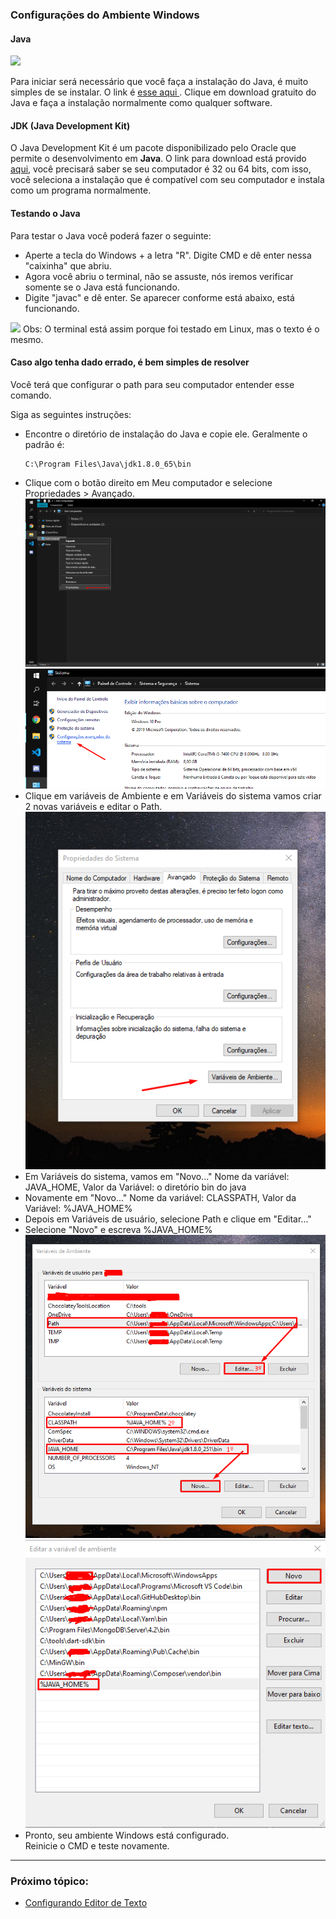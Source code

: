 ### Configurações do Ambiente Windows

#### Java

<img src="https://cdn.iconscout.com/icon/free/png-256/java-43-569305.png">

Para iniciar será necessário que você faça a instalação do Java, é muito simples de se instalar. O link é <a href="https://www.java.com/pt_BR/download/">esse aqui </a>. Clique em download gratuito do Java e faça a instalação normalmente como qualquer software.

#### JDK (Java Development Kit)

O Java Development Kit é um pacote disponibilizado pelo Oracle que permite o desenvolvimento em **Java**. O link para download está provido <a href="https://www.oracle.com/br/java/technologies/javase/javase-jdk8-downloads.html">aqui</a>, você precisará saber se seu computador é 32 ou 64 bits, com isso, você seleciona a instalação que é compatível com seu computador e instala como um programa normalmente.

#### Testando o Java

Para testar o Java você poderá fazer o seguinte:

<ul>
    <li> Aperte a tecla do Windows + a letra "R". Digite CMD e dê enter nessa "caixinha" que abriu.</li>
    <li>Agora você abriu o terminal, não se assuste, nós iremos verificar somente se o Java está funcionando.</li>
    <li>Digite "javac" e dê enter. Se aparecer conforme está abaixo, está funcionando.
</ul>

<img src="https://i.imgur.com/XoQj6x1.png">
Obs: O terminal está assim porque foi testado em Linux, mas o texto é o mesmo.

#### Caso algo tenha dado errado, é bem simples de resolver

Você terá que configurar o path para seu computador entender esse comando.

Siga as seguintes instruções:

<ul>
    <li>Encontre o diretório de instalação do Java e copie ele. Geralmente o padrão é: </li> 
    
    C:\Program Files\Java\jdk1.8.0_65\bin
</ul>
<ul>
    <li>Clique com o botão direito em Meu computador e selecione Propriedades > Avançado.</li>
    <img src="../img/java1.png">
    <img src="../img/java2.png">    
    <li>Clique em variáveis de Ambiente e em Variáveis do sistema vamos criar 2 novas variáveis e editar o Path.</li>
    <img src="../img/java3.png">
    <li>Em Variáveis do sistema, vamos em "Novo..." Nome da variável: JAVA_HOME, Valor da Variável: o diretório bin do java</li>
    <li>Novamente em "Novo..." Nome da variável: CLASSPATH, Valor da Variável: %JAVA_HOME%</li>
    <li>Depois em Variáveis de usuário, selecione Path e clique em "Editar..."</li>
    <li>Selecione "Novo" e escreva %JAVA_HOME%
    <img src="../img/java4.png">
    <img src="../img/java5.png">
    <li> Pronto, seu ambiente Windows está configurado.</li>
    Reinicie o CMD e teste novamente.
</ul>

---

### Próximo tópico:

- [Configurando Editor de Texto](./2.2-Editor-de-Texto.md)
